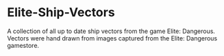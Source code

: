 # Elite-Ship-Vectors

A collection of all up to date ship vectors from the game Elite: Dangerous.
Vectors were hand drawn from images captured from the Elite: Dangerous gamestore.
